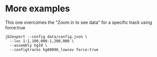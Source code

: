# More examples

This one overcomes the "Zoom in to see data" for a specific track using force:true

```
jb2export --config data/config.json \
  --loc 1:1,100,000-1,200,000 \
  --assembly hg19 \
  --configtracks hg00096_lowcov force:true
```
